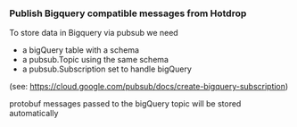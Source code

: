 ### Publish Bigquery compatible messages from Hotdrop

To store data in Bigquery via pubsub we need 
* a bigQuery table with a schema
* a pubsub.Topic using the same schema
* a pubsub.Subscription set to handle bigQuery

(see: https://cloud.google.com/pubsub/docs/create-bigquery-subscription)

protobuf messages passed to the bigQuery topic will be stored automatically